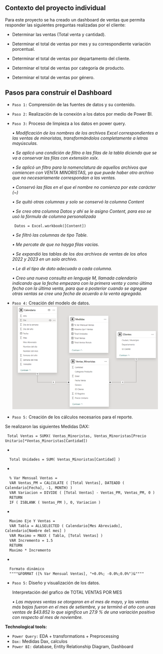 ## **Contexto del proyecto individual**
Para este proyecto se ha creado un dashboard de ventas que permita responder las siguientes preguntas realizadas por el cliente:

+ Determinar las ventas (Total venta y cantidad).

+ Determinar el total de ventas por mes y su correspondiente variación porcentual.

+ Determinar el total de ventas por departamento del cliente.

+ Determinar el total de ventas por categoría de producto.

+ Determinar el total de ventas por género.

## **Pasos para construir el Dashboard**

  + `Paso 1:` Comprensión de las fuentes de datos y su contenido.

  + `Paso 2:` Realización de la conexión a los datos por medio de Power BI.

  + `Paso 3:` Proceso de limpieza a los datos en power query.

      *• Modificación de los nombres de los archivos Excel correspondientes a las ventas de minoristas, transformándolos completamente a letras mayúsculas.*
    
      *• Se aplicó una condición de filtro a las filas de la tabla diciendo que se va a conservar las filas con extensión xslx.*
    
      *•	Se aplicó un filtro para la nomenclatura de aquellos archivos que comiencen con VENTA MINORISTAS, ya que puede haber otro archivo que no necesariamente correspondan a las ventas.*
    
      *•	Conservó las filas en el que el nombre no comienza por este carácter (~)*
    
      *•	Se quitó otras columnas y solo se conservó la columna Content*
    
      *•	Se creo otra columna Datos y ahí se le asigno Content, para eso se usó la fórmula de columna personalizada*

         Datos = Excel.workbook([Content])
    
      *•	Se filtró las columnas de tipo Table.*
    
      *•	Me percate de que no hayga filas vacías.*
    
      *•	Se expandió las tablas de los dos archivos de ventas de los años 2022 y 2023 en un solo archivo.*
    
      *•	Le di el tipo de dato adecuado a cada columna.*
    
      *•	Creo una nueva consulta en lenguaje M, llamada calendario indicando que la fecha empezara con la primera venta y como última fecha con la última venta, para que a posterior cuando se agregue otras ventas se cree una fecha de acuerdo a la venta agregada.*
    

  + `Paso 4:` Creación del modelo de datos.
    ![MODELO_DATOS](https://github.com/Elizabeth02fh/Dashboard_Ventas_Minoristas/blob/8dbfc848ccee8cb35c633323b24bcaba7b66d9bf/MODELO_DATOS.PNG)
  + `Paso 5:` Creación de los cálculos necesarios para el reporte.
    
Se realizaron las siguientes Medidas DAX:

     Total Ventas = SUMX( Ventas_Minoristas, Ventas_Minoristas[Precio Unitario]*Ventas_Minoristas[Cantidad])
*

      Total Unidades = SUM( Ventas_Minoristas[Cantidad] )


*

      % Var Mensual Ventas = 
      VAR Ventas_PM = CALCULATE ( [Total Ventas], DATEADD ( Calendario[Fecha], -1, MONTH) ) 
      VAR Variacion = DIVIDE ( [Total Ventas] - Ventas_PM, Ventas_PM, 0 ) 
      RETURN
      IF ( ISBLANK ( Ventas_PM ), 0, Variacion )
*

      Maximo Eje Y Ventas = 
      VAR Tabla = ALLSELECTED ( Calendario[Mes Abreviado], Calendario[Nombre del mes] ) 
      VAR Maximo = MAXX ( Tabla, [Total Ventas] ) 
      VAR Incremento = 1.5
      RETURN
      Maximo * Incremento
*

      Formato dinámico
      """"&FORMAT ([% Var Mensual Ventas], "+0.0%; -0.0%;0.0%")&""""

  + `Paso 5:` Diseño y visualización de los datos.

    Interpretación del grafico de TOTAL VENTAS POR MES
    
    *•	Las mayores ventas se otorgaron en el mes de mayo, y las ventas más bajas fueron en el mes de setiembre, y se terminó el año con unas ventas de $43.852 lo que significa un 27.9 % de una variación positiva con respecto al mes de noviembre.*
    
**Technological tools:**

+ `Power Query:` EDA + transformations + Preprocessing 
+	`Dax:` Medidas Dax, calculos
+	`Power BI:` database, Entity Relationship Diagram, Dashboard


